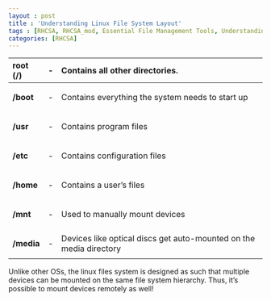 ```yaml
---
layout : post
title : 'Understanding Linux File System Layout'
tags : [RHCSA, RHCSA_mod, Essential File Management Tools, Understanding Linux File System Layout]
categories: [RHCSA]
---
```



<table>
<thead>
<tr class="header">
<th style="text-align: left;"><strong>root (/)</strong></th>
<th style="text-align: center;">-</th>
<th style="text-align: left;">Contains all other directories.</th>
</tr>
</thead>
<tbody>
<tr class="odd">
<td style="text-align: left;"><p><strong>/boot</strong></p></td>
<td style="text-align: center;">-</td>
<td style="text-align: left;">Contains everything the system needs to start up</td>
</tr>
<tr class="even">
<td style="text-align: left;"><p><strong>/usr</strong></p></td>
<td style="text-align: center;">-</td>
<td style="text-align: left;">Contains program files</td>
</tr>
<tr class="odd">
<td style="text-align: left;"><p><strong>/etc</strong></p></td>
<td style="text-align: center;">-</td>
<td style="text-align: left;">Contains configuration files</td>
</tr>
<tr class="even">
<td style="text-align: left;"><p><strong>/home</strong></p></td>
<td style="text-align: center;">-</td>
<td style="text-align: left;">Contains a user’s files</td>
</tr>
<tr class="odd">
<td style="text-align: left;"><p><strong>/mnt</strong></p></td>
<td style="text-align: center;">-</td>
<td style="text-align: left;">Used to manually mount devices</td>
</tr>
<tr class="even">
<td style="text-align: left;"><p><strong>/media</strong></p></td>
<td style="text-align: center;">-</td>
<td style="text-align: left;">Devices like optical discs get auto-mounted on the media directory</td>
</tr>
</tbody>
</table>

Unlike other OSs, the linux files system is designed as such that
multiple devices can be mounted on the same file system hierarchy. Thus,
it’s possible to mount devices remotely as well\!
